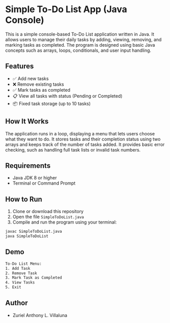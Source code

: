 # Simple To-Do List App (Java Console)

This is a simple console-based To-Do List application written in Java. It allows users to manage their daily tasks by adding, viewing, removing, and marking tasks as completed. The program is designed using basic Java concepts such as arrays, loops, conditionals, and user input handling.

## Features
- ✅ Add new tasks  
- ❌ Remove existing tasks  
- ✅ Mark tasks as completed  
- 📋 View all tasks with status (Pending or Completed)  
- 📦 Fixed task storage (up to 10 tasks)

## How It Works
The application runs in a loop, displaying a menu that lets users choose what they want to do. It stores tasks and their completion status using two arrays and keeps track of the number of tasks added. It provides basic error checking, such as handling full task lists or invalid task numbers.

## Requirements
- Java JDK 8 or higher  
- Terminal or Command Prompt

## How to Run
1. Clone or download this repository  
2. Open the file `SimpleToDoList.java`  
3. Compile and run the program using your terminal:

```bash
javac SimpleToDoList.java
java SimpleToDoList
```

## Demo
```bash
To-Do List Menu:
1. Add Task
2. Remove Task
3. Mark Task as Completed
4. View Tasks
5. Exit
```

## Author
- Zuriel Anthony L. Villaluna
